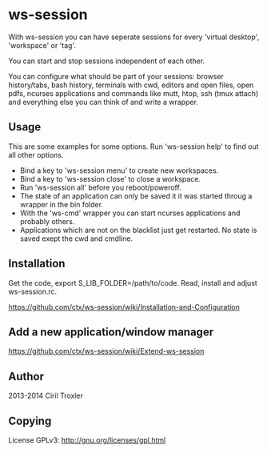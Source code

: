 ws-session
==========

With ws-session you can have seperate sessions for every 'virtual desktop', 'workspace' or 'tag'.

You can start and stop sessions independent of each other.

You can configure what should be part of your sessions: browser history/tabs, bash history, terminals with cwd, editors and open files, open pdfs, ncurses applications and commands like mutt, htop, ssh (tmux attach) and everything else you can think of and write a wrapper.

Usage
----------
This are some examples for some options. Run 'ws-session help' to find out all other options.
* Bind a key to 'ws-session menu' to create new workspaces.
* Bind a key to 'ws-session close' to close a workspace.
* Run 'ws-session all' before you reboot/poweroff.
* The state of an application can only be saved it it was started throug a wrapper in the bin folder.
* With the 'ws-cmd' wrapper you can start ncurses applications and probably others.
* Applications which are not on the blacklist just get restarted. No state is saved exept the cwd and cmdline. 

Installation
----------
Get the code, export S_LIB_FOLDER=/path/to/code. Read, install and adjust ws-session.rc.

https://github.com/ctx/ws-session/wiki/Installation-and-Configuration

Add a new application/window manager
----------
https://github.com/ctx/ws-session/wiki/Extend-ws-session

Author
----------
2013-2014 Ciril Troxler

Copying
----------
License GPLv3: http://gnu.org/licenses/gpl.html

